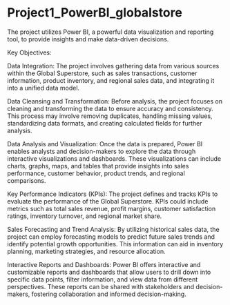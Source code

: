 # Project1_PowerBI_globalstore
The project utilizes Power BI, a powerful data visualization and reporting tool, to provide insights and make data-driven decisions.

Key Objectives:

Data Integration: The project involves gathering data from various sources within the Global Superstore, such as sales transactions, customer information, product inventory, and regional sales data, and integrating it into a unified data model.

Data Cleansing and Transformation: Before analysis, the project focuses on cleaning and transforming the data to ensure accuracy and consistency. This process may involve removing duplicates, handling missing values, standardizing data formats, and creating calculated fields for further analysis.

Data Analysis and Visualization: Once the data is prepared, Power BI enables analysts and decision-makers to explore the data through interactive visualizations and dashboards. These visualizations can include charts, graphs, maps, and tables that provide insights into sales performance, customer behavior, product trends, and regional comparisons.

Key Performance Indicators (KPIs): The project defines and tracks KPIs to evaluate the performance of the Global Superstore. KPIs could include metrics such as total sales revenue, profit margins, customer satisfaction ratings, inventory turnover, and regional market share.

Sales Forecasting and Trend Analysis: By utilizing historical sales data, the project can employ forecasting models to predict future sales trends and identify potential growth opportunities. This information can aid in inventory planning, marketing strategies, and resource allocation.

Interactive Reports and Dashboards: Power BI offers interactive and customizable reports and dashboards that allow users to drill down into specific data points, filter information, and view data from different perspectives. These reports can be shared with stakeholders and decision-makers, fostering collaboration and informed decision-making.
